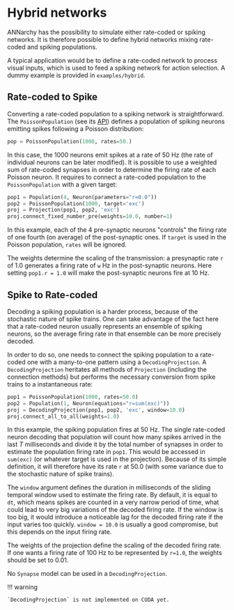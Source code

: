 # Hybrid networks

ANNarchy has the possibility to simulate either rate-coded or spiking
networks. It is therefore possible to define hybrid networks mixing
rate-coded and spiking populations.

A typical application would be to define a rate-coded network to process
visual inputs, which is used to feed a spiking network for action
selection. A dummy example is provided in `examples/hybrid`.

## Rate-coded to Spike

Converting a rate-coded population to a spiking network is
straightforward. The `PoissonPopulation` (see
its [API](../API/SpecificPopulation.md)) defines a
population of spiking neurons emitting spikes following a Poisson
distribution:

```python
pop = PoissonPopulation(1000, rates=50.)
```

In this case, the 1000 neurons emit spikes at a rate of 50 Hz (the rate
of individual neurons can be later modified). It is possible to use a
weighted sum of rate-coded synapses in order to determine the firing
rate of each Poisson neuron. It requires to connect a rate-coded
population to the `PoissonPopulation` with a given target:

```python
pop1 = Population(4, Neuron(parameters="r=0.0"))
pop2 = PoissonPopulation(1000, target='exc')
proj = Projection(pop1, pop2, 'exc')
proj.connect_fixed_number_pre(weights=10.0, number=1)
```

In this example, each of the 4 pre-synaptic neurons "controls" the
firing rate of one fourth (on average) of the post-synaptic ones. If
`target` is used in the Poisson population, `rates` will be ignored.

The weights determine the scaling of the transmission: a presynaptic
rate `r` of 1.0 generates a firing rate of `w` Hz in the post-synaptic
neurons. Here setting `pop1.r = 1.0` will make the post-synaptic neurons
fire at 10 Hz.

## Spike to Rate-coded

Decoding a spiking population is a harder process, because of the
stochastic nature of spike trains. One can take advantage of the fact
here that a rate-coded neuron usually represents an ensemble of spiking
neurons, so the average firing rate in that ensemble can be more
precisely decoded.

In order to do so, one needs to connect the spiking population to a
rate-coded one with a many-to-one pattern using a `DecodingProjection`.
A `DecodingProjection` heritates all methods of `Projection` (including
the connection methods) but performs the necessary conversion from spike
trains to a instantaneous rate:

```python
pop1 = PoissonPopulation(1000, rates=50.0)
pop2 = Population(1, Neuron(equations="r=sum(exc)"))
proj = DecodingProjection(pop1, pop2, 'exc', window=10.0)
proj.connect_all_to_all(weights=1.0)
```

In this example, the spiking population fires at 50 Hz. The single
rate-coded neuron decoding that population will count how many spikes
arrived in the last $T$ milliseconds and divide it by the total number
of synapses in order to estimate the population firing rate in `pop1`.
This would be accessed in `sum(exc)` (or whatever target is used in the
projection). Because of its simple definition, it will therefore have
its rate `r` at 50.0 (with some variance due to the stochastic nature of
spike trains).

The `window` argument defines the duration in milliseconds of the
sliding temporal window used to estimate the firing rate. By default, it
is equal to `dt`, which means spikes are counted in a very narrow period
of time, what could lead to very big variations of the decoded firing
rate. If the window is too big, it would introduce a noticeable lag for
the decoded firing rate if the input varies too quickly. `window = 10.0`
is usually a good compromise, but this depends on the input firing rate.

The weights of the projection define the scaling of the decoded firing
rate. If one wants a firing rate of 100 Hz to be represented by `r=1.0`,
the weights should be set to 0.01.

No `Synapse` model can be used in a `DecodingProjection`.

!!! warning

    `DecodingProjection` is not implemented on CUDA yet.

